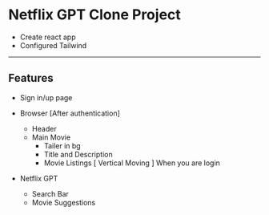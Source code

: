 # Netflix GPT Clone Project

- Create react app
- Configured Tailwind
---


## Features
- Sign in/up page 

- Browser [After authentication]
  - Header 
  - Main Movie
    - Tailer in bg
    - Title and Description
    - Movie Listings [ Vertical Moving ] When you are login

- Netflix GPT 
  - Search Bar
  - Movie Suggestions
